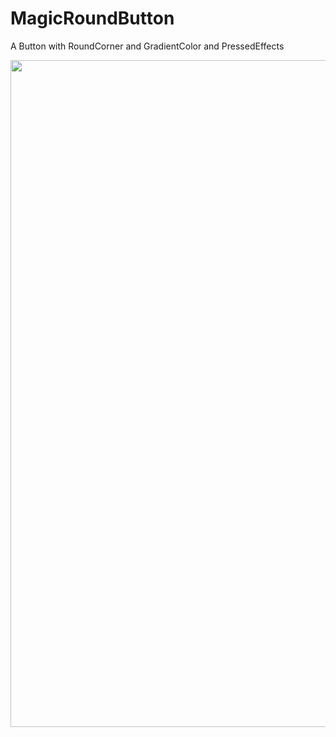 # MagicRoundButton
A Button with RoundCorner and GradientColor and PressedEffects

<img src="https://github.com/xmutzlq/MagicContact/blob/master/gif/contact_record.gif" width="600" height="1067" />
